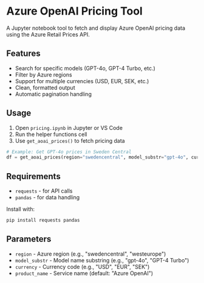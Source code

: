 # Azure OpenAI Pricing Tool

A Jupyter notebook tool to fetch and display Azure OpenAI pricing data using the Azure Retail Prices API.

## Features

- Search for specific models (GPT-4o, GPT-4 Turbo, etc.)
- Filter by Azure regions
- Support for multiple currencies (USD, EUR, SEK, etc.)
- Clean, formatted output
- Automatic pagination handling

## Usage

1. Open `pricing.ipynb` in Jupyter or VS Code
2. Run the helper functions cell
3. Use `get_aoai_prices()` to fetch pricing data

```python
# Example: Get GPT-4o prices in Sweden Central
df = get_aoai_prices(region="swedencentral", model_substr="gpt-4o", currency="USD")
```

## Requirements

- `requests` - for API calls
- `pandas` - for data handling

Install with:
```bash
pip install requests pandas
```

## Parameters

- `region` - Azure region (e.g., "swedencentral", "westeurope")
- `model_substr` - Model name substring (e.g., "gpt-4o", "GPT-4 Turbo")
- `currency` - Currency code (e.g., "USD", "EUR", "SEK")
- `product_name` - Service name (default: "Azure OpenAI")